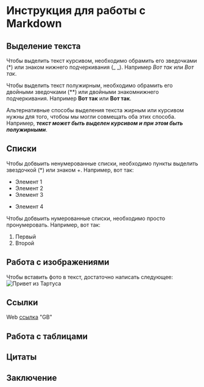 # Инструкция для работы с Markdown

## Выделение текста

Чтобы выделить текст курсивом, необходимо обрамить его зведочками (*) или знаком нижнего подчеркивания (_ _). Например *Вот так* или _Вот так_.

Чтобы выделить текст полужирным, необходимо обрамить его двойными зведочками (**) или двойными знакомнижнего подчеркивания. Например **Вот так** или __Вот так__.

Альтернативные способы выделения текста жирным или курсивом нужны для того, чтобоы мы могли совмещать оба этих способа. Например,
**_текст может быть выделен курсивом и при этом быть полужирными_**.

## Списки

Чтобы добвыить ненумерованные списки, необходимо пункты выделить звездочкой (*) или знаком +.
Например, вот так:
* Элемент 1
* Элемент 2
* Элемент 3
+ Элемент 4

Чтобы добвыить нумерованные списки, необходимо просто пронумеровать.
Например, вот так:
1. Первый
2. Второй

## Работа с изображениями 
Чтобы вставить фото в текст, достаточно написать следующее:![Привет из Тартуса](Закат%20в%20Тартусе.jpg)

## Ссылки

Web [ссылка](https://gb.ru/education) "GB"

## Работа с таблицами

## Цитаты 

## Заключение
